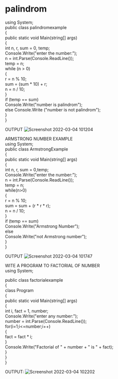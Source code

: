 # palindrom<br>
using System;<br>
public class palindromexample<br>
{<br>
    public static void Main(string[] args)<br>
    {<br>
        int n, r, sum = 0, temp;<br>
        Console.Write("enter the number:");<br>
        n = int.Parse(Console.ReadLine());<br>
        temp = n;<br>
        while (n > 0)<br>
        {<br>
            r = n % 10;<br>
            sum = (sum * 10) + r;<br>
            n = n / 10;<br>
        }<br>
        if (temp == sum)<br>
            Console.Write("number is palindrom");<br>
        else
           Console.Write ("number is not palindrom");<br>
    }<br>
}<br>

OUTPUT
![Screenshot 2022-03-04 101204](https://user-images.githubusercontent.com/98301023/156700819-2e841675-1541-4d27-8974-69d4828b3d9e.png)


ARMSTRONG NUMBER EXAMPLE<br>
using System;<br>
public class ArmstrongExample<br>
{<br>
    public static void Main(string[] args)<br>
    {<br>
        int n, r, sum = 0,temp;<br>
        Console.Write("enter the number:");<br>
        n = int.Parse(Console.ReadLine());<br>
        temp = n;<br>
        while(n>0)<br>
        {<br>
            r = n % 10;<br>
            sum = sum + (r * r * r);<br>
            n = n / 10;<br>
        }<br>
        if (temp == sum)<br>
            Console.Write("Armstrong Number");<br>
        else<br>
            Console.Write("not Armstrong number");<br>
    }<br>
}<br>

OUTPUT
![Screenshot 2022-03-04 101747](https://user-images.githubusercontent.com/98301023/156701237-5b94b0a6-0595-4fec-b6cf-b77a4dd09443.png)<br>



WITE A PROGRAM TO FACTORIAL OF NUMBER<br>
using System;<br>

public class factorialexample<br>
{<br>
    class Program<br>
    {<br>
      public  static void Main(string[] args)<br>
        {<br>
            int i, fact = 1, number;<br>
            Console.Write("enter any number:");<br>
            number = int.Parse(Console.ReadLine());<br>
            for(i=1;i<=number;i++)<br>
            {<br>
                fact = fact * i;<br>
            }<br>
            Console.Write("Factorial of " + number + " is  " + fact);<br>
        }<br>
    }<br>
}<br>

OUTPUT:
![Screenshot 2022-03-04 102202](https://user-images.githubusercontent.com/98301023/156701634-da4a9cd9-09c8-4fd4-a9ff-a86d2cf302b8.png)
